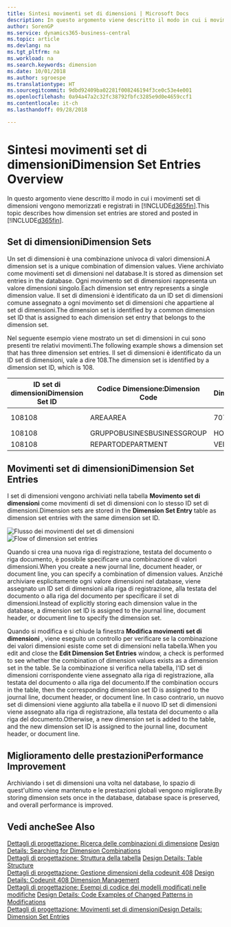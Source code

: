 ```yaml
---
title: Sintesi movimenti set di dimensioni | Microsoft Docs
description: In questo argomento viene descritto il modo in cui i movimenti set di dimensioni vengono memorizzati e registrati in Dynamcis 365.
author: SorenGP
ms.service: dynamics365-business-central
ms.topic: article
ms.devlang: na
ms.tgt_pltfrm: na
ms.workload: na
ms.search.keywords: dimension
ms.date: 10/01/2018
ms.author: sgroespe
ms.translationtype: HT
ms.sourcegitcommit: 9dbd92409ba02281f008246194f3ce0c53e4e001
ms.openlocfilehash: 0a94a47a2c32fc38792fbfc3285e9d0e4659ccf1
ms.contentlocale: it-ch
ms.lasthandoff: 09/28/2018

---
```

# <a name="dimension-set-entries-overview"></a><span data-ttu-id="ea911-103">Sintesi movimenti set di dimensioni</span><span class="sxs-lookup"><span data-stu-id="ea911-103">Dimension Set Entries Overview</span></span>
<span data-ttu-id="ea911-104">In questo argomento viene descritto il modo in cui i movimenti set di dimensioni vengono memorizzati e registrati in [!INCLUDE[d365fin](includes/d365fin_md.md)].</span><span class="sxs-lookup"><span data-stu-id="ea911-104">This topic describes how dimension set entries are stored and posted in [!INCLUDE[d365fin](includes/d365fin_md.md)].</span></span>  

## <a name="dimension-sets"></a><span data-ttu-id="ea911-105">Set di dimensioni</span><span class="sxs-lookup"><span data-stu-id="ea911-105">Dimension Sets</span></span>  
<span data-ttu-id="ea911-106">Un set di dimensioni è una combinazione univoca di valori dimensioni.</span><span class="sxs-lookup"><span data-stu-id="ea911-106">A dimension set is a unique combination of dimension values.</span></span> <span data-ttu-id="ea911-107">Viene archiviato come movimenti set di dimensioni nel database.</span><span class="sxs-lookup"><span data-stu-id="ea911-107">It is stored as dimension set entries in the database.</span></span> <span data-ttu-id="ea911-108">Ogni movimento set di dimensioni rappresenta un valore dimensioni singolo.</span><span class="sxs-lookup"><span data-stu-id="ea911-108">Each dimension set entry represents a single dimension value.</span></span> <span data-ttu-id="ea911-109">Il set di dimensioni è identificato da un ID set di dimensioni comune assegnato a ogni movimento set di dimensioni che appartiene al set di dimensioni.</span><span class="sxs-lookup"><span data-stu-id="ea911-109">The dimension set is identified by a common dimension set ID that is assigned to each dimension set entry that belongs to the dimension set.</span></span>  

<span data-ttu-id="ea911-110">Nel seguente esempio viene mostrato un set di dimensioni in cui sono presenti tre relativi movimenti.</span><span class="sxs-lookup"><span data-stu-id="ea911-110">The following example shows a dimension set that has three dimension set entries.</span></span> <span data-ttu-id="ea911-111">Il set di dimensioni è identificato da un ID set di dimensioni, vale a dire 108.</span><span class="sxs-lookup"><span data-stu-id="ea911-111">The dimension set is identified by a dimension set ID, which is 108.</span></span>  

|<span data-ttu-id="ea911-112">ID set di dimensioni</span><span class="sxs-lookup"><span data-stu-id="ea911-112">Dimension Set ID</span></span>|<span data-ttu-id="ea911-113">Codice Dimensione:</span><span class="sxs-lookup"><span data-stu-id="ea911-113">Dimension Code</span></span>|<span data-ttu-id="ea911-114">Codice Valore Dimensioni:</span><span class="sxs-lookup"><span data-stu-id="ea911-114">Dimension Value Code</span></span>|<span data-ttu-id="ea911-115">Nome valore dimensioni</span><span class="sxs-lookup"><span data-stu-id="ea911-115">Dimension Value Name</span></span>|  
|----------------------|--------------------|--------------------------|--------------------------|  
|<span data-ttu-id="ea911-116">108</span><span class="sxs-lookup"><span data-stu-id="ea911-116">108</span></span>|<span data-ttu-id="ea911-117">AREA</span><span class="sxs-lookup"><span data-stu-id="ea911-117">AREA</span></span>|<span data-ttu-id="ea911-118">70</span><span class="sxs-lookup"><span data-stu-id="ea911-118">70</span></span>|<span data-ttu-id="ea911-119">Nord America</span><span class="sxs-lookup"><span data-stu-id="ea911-119">America North</span></span>|  
|<span data-ttu-id="ea911-120">108</span><span class="sxs-lookup"><span data-stu-id="ea911-120">108</span></span>|<span data-ttu-id="ea911-121">GRUPPOBUSINES</span><span class="sxs-lookup"><span data-stu-id="ea911-121">BUSINESSGROUP</span></span>|<span data-ttu-id="ea911-122">HOME</span><span class="sxs-lookup"><span data-stu-id="ea911-122">HOME</span></span>|<span data-ttu-id="ea911-123">Home</span><span class="sxs-lookup"><span data-stu-id="ea911-123">Home</span></span>|  
|<span data-ttu-id="ea911-124">108</span><span class="sxs-lookup"><span data-stu-id="ea911-124">108</span></span>|<span data-ttu-id="ea911-125">REPARTO</span><span class="sxs-lookup"><span data-stu-id="ea911-125">DEPARTMENT</span></span>|<span data-ttu-id="ea911-126">VENDITE</span><span class="sxs-lookup"><span data-stu-id="ea911-126">SALES</span></span>|<span data-ttu-id="ea911-127">Vendite</span><span class="sxs-lookup"><span data-stu-id="ea911-127">Sales</span></span>|  

## <a name="dimension-set-entries"></a><span data-ttu-id="ea911-128">Movimenti set di dimensioni</span><span class="sxs-lookup"><span data-stu-id="ea911-128">Dimension Set Entries</span></span>  
<span data-ttu-id="ea911-129">I set di dimensioni vengono archiviati nella tabella **Movimento set di dimensioni** come movimenti di set di dimensioni con lo stesso ID set di dimensioni.</span><span class="sxs-lookup"><span data-stu-id="ea911-129">Dimension sets are stored in the **Dimension Set Entry** table as dimension set entries with the same dimension set ID.</span></span>  

<span data-ttu-id="ea911-130">![Flusso dei movimenti del set di dimensioni](media/dimensionentrynav7.png "Flusso dei movimenti del set di dimensioni")</span><span class="sxs-lookup"><span data-stu-id="ea911-130">![Flow of dimension set entries](media/dimensionentrynav7.png "Flow of dimension set entries")</span></span>  

<span data-ttu-id="ea911-131">Quando si crea una nuova riga di registrazione, testata del documento o riga documento, è possibile specificare una combinazione di valori dimensioni.</span><span class="sxs-lookup"><span data-stu-id="ea911-131">When you create a new journal line, document header, or document line, you can specify a combination of dimension values.</span></span> <span data-ttu-id="ea911-132">Anziché archiviare esplicitamente ogni valore dimensioni nel database, viene assegnato un ID set di dimensioni alla riga di registrazione, alla testata del documento o alla riga del documento per specificare il set di dimensioni.</span><span class="sxs-lookup"><span data-stu-id="ea911-132">Instead of explicitly storing each dimension value in the database, a dimension set ID is assigned to the journal line, document header, or document line to specify the dimension set.</span></span>  

<span data-ttu-id="ea911-133">Quando si modifica e si chiude la finestra **Modifica movimenti set di dimensioni** , viene eseguito un controllo per verificare se la combinazione dei valori dimensioni esiste come set di dimensioni nella tabella.</span><span class="sxs-lookup"><span data-stu-id="ea911-133">When you edit and close the **Edit Dimension Set Entries** window, a check is performed to see whether the combination of dimension values exists as a dimension set in the table.</span></span> <span data-ttu-id="ea911-134">Se la combinazione si verifica nella tabella, l'ID set di dimensioni corrispondente viene assegnato alla riga di registrazione, alla testata del documento o alla riga del documento.</span><span class="sxs-lookup"><span data-stu-id="ea911-134">If the combination occurs in the table, then the corresponding dimension set ID is assigned to the journal line, document header, or document line.</span></span> <span data-ttu-id="ea911-135">In caso contrario, un nuovo set di dimensioni viene aggiunto alla tabella e il nuovo ID set di dimensioni viene assegnato alla riga di registrazione, alla testata del documento o alla riga del documento.</span><span class="sxs-lookup"><span data-stu-id="ea911-135">Otherwise, a new dimension set is added to the table, and the new dimension set ID is assigned to the journal line, document header, or document line.</span></span>  

## <a name="performance-improvement"></a><span data-ttu-id="ea911-136">Miglioramento delle prestazioni</span><span class="sxs-lookup"><span data-stu-id="ea911-136">Performance Improvement</span></span>  
<span data-ttu-id="ea911-137">Archiviando i set di dimensioni una volta nel database, lo spazio di quest'ultimo viene mantenuto e le prestazioni globali vengono migliorate.</span><span class="sxs-lookup"><span data-stu-id="ea911-137">By storing dimension sets once in the database, database space is preserved, and overall performance is improved.</span></span>  

## <a name="see-also"></a><span data-ttu-id="ea911-138">Vedi anche</span><span class="sxs-lookup"><span data-stu-id="ea911-138">See Also</span></span>  
<span data-ttu-id="ea911-139">[Dettagli di progettazione: Ricerca delle combinazioni di dimensione](design-details-searching-for-dimension-combinations.md) </span><span class="sxs-lookup"><span data-stu-id="ea911-139">[Design Details: Searching for Dimension Combinations](design-details-searching-for-dimension-combinations.md) </span></span>  
<span data-ttu-id="ea911-140">[Dettagli di progettazione: Struttura della tabella](design-details-table-structure.md) </span><span class="sxs-lookup"><span data-stu-id="ea911-140">[Design Details: Table Structure](design-details-table-structure.md) </span></span>  
<span data-ttu-id="ea911-141">[Dettagli di progettazione: Gestione dimensioni della codeunit 408](design-details-codeunit-408-dimension-management.md) </span><span class="sxs-lookup"><span data-stu-id="ea911-141">[Design Details: Codeunit 408 Dimension Management](design-details-codeunit-408-dimension-management.md) </span></span>  
<span data-ttu-id="ea911-142">[Dettagli di progettazione: Esempi di codice dei modelli modificati nelle modifiche](design-details-code-examples-of-changed-patterns-in-modifications.md) </span><span class="sxs-lookup"><span data-stu-id="ea911-142">[Design Details: Code Examples of Changed Patterns in Modifications](design-details-code-examples-of-changed-patterns-in-modifications.md) </span></span>  
[<span data-ttu-id="ea911-143">Dettagli di progettazione: Movimenti set di dimensioni</span><span class="sxs-lookup"><span data-stu-id="ea911-143">Design Details: Dimension Set Entries</span></span>](design-details-dimension-set-entries.md)   

